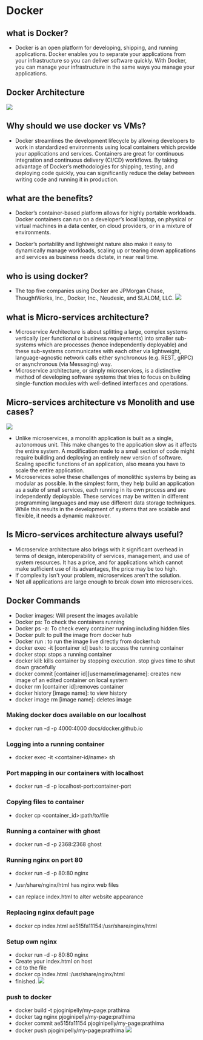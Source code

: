 # Docker

## what is Docker?
* Docker is an open platform for developing, shipping, and running applications. Docker enables you to separate your applications from your infrastructure so you can deliver software quickly. With Docker, you can manage your infrastructure in the same ways you manage your applications. 

## Docker Architecture
![](docker.png)

## Why should we use docker vs VMs?
* Docker streamlines the development lifecycle by allowing developers to work in standardized environments using local containers which provide your applications and services. Containers are great for continuous integration and continuous delivery (CI/CD) workflows. By taking advantage of Docker’s methodologies for shipping, testing, and deploying code quickly, you can significantly reduce the delay between writing code and running it in production.

## what are the benefits?
* Docker’s container-based platform allows for highly portable workloads. Docker containers can run on a developer’s local laptop, on physical or virtual machines in a data center, on cloud providers, or in a mixture of environments.

* Docker’s portability and lightweight nature also make it easy to dynamically manage workloads, scaling up or tearing down applications and services as business needs dictate, in near real time.

## who is using docker?
* The top five companies using Docker are JPMorgan Chase, ThoughtWorks, Inc., Docker, Inc., Neudesic, and SLALOM, LLC.
![](docker_top_users.png)

## what is Micro-services architecture?
* Microservice Architecture is about splitting a large, complex systems vertically (per functional or business requirements) into smaller sub-systems which are processes (hence independently deployable) and these sub-systems communicates with each other via lightweight, language-agnostic network calls either synchronous (e.g. REST, gRPC) or asynchronous (via Messaging) way.
* Microservice architecture, or simply microservices, is a distinctive method of developing software systems that tries to focus on building single-function modules with well-defined interfaces and operations.

## Micro-services architecture vs Monolith and use cases? 
![](micro_monolith_arch.png)

* Unlike microservices, a monolith application is built as a single, autonomous unit. This make changes to the application slow as it affects the entire system.  A modification made to a small section of code might require building and deploying an entirely new version of software.  Scaling specific functions of an application, also means you have to scale the entire application.
* Microservices solve these challenges of monolithic systems by being as modular as possible. In the simplest form, they help build an application as a suite of small services, each running in its own process and are independently deployable. These services may be written in different programming languages and may use different data storage techniques. While this results in the development of systems that are scalable and flexible, it needs a dynamic makeover. 

## Is Micro-services architecture always useful?
* Microservice architecture also brings with it significant overhead in terms of design, interoperability of services, management, and use of system resources. It has a price, and for applications which cannot make sufficient use of its advantages, the price may be too high.
* If complexity isn't your problem, microservices aren't the solution.
* Not all applications are large enough to break down into microservices.

## Docker Commands
* Docker images: Will present the images available
* Docker ps: To check the containers running
* Docker ps -a: To check every container running including hidden files
* Docker pull: to pull the image from docker hub
* Docker run : to run the image live directly from dockerhub
* docker exec -it [container id] bash: to access the running container
* docker stop: stops a running container
* docker kill: kills container by stopping execution. stop gives time to shut down gracefully
* docker commit [container id][username/imagename]: creates new image of an edited container on local system
* docker rm [container id]:removes container
* docker history [image name]: to view history
* docker image rm [image name]: deletes image

### Making docker docs available on our localhost
* docker run -d -p 4000:4000 docs/docker.github.io 

### Logging into a running container
* docker exec -it <container-id/name> sh

### Port mapping in our containers with localhost
* docker run -d -p localhost-port:container-port

### Copying files to container
* docker cp <file to copy> <container_id>:path/to/file

### Running a container with ghost
* docker run -d -p 2368:2368 ghost 

### Running nginx on port 80
* docker run -d -p 80:80 nginx 

* /usr/share/nginx/html has nginx web files

* can replace index.html to alter website appearance

### Replacing nginx default page
* docker cp index.html ae515fa11154:/usr/share/nginx/html

### Setup own nginx
* docker run -d -p 80:80 nginx
* Create your index.html on host
* cd to the file
* docker cp index.html <container-id>:/usr/share/nginx/html
* finished.
![](localhost.png)

### push to docker
* docker build -t pjoginipelly/my-page:prathima
* docker tag nginx pjoginipelly/my-page:prathima
* docker commit ae515fa11154 pjoginipelly/my-page:prathima
* docker push pjoginipelly/my-page:prathima
![](myfirstdockerimage.png)
